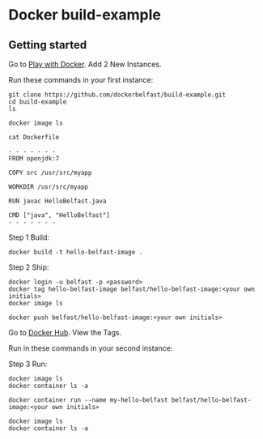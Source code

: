 Docker build-example 
=========

Getting started
---------------

Go to [Play with Docker](https://www.play-with-docker.com). Add 2 New Instances. 

Run these commands in your first instance:
```
git clone https://github.com/dockerbelfast/build-example.git
cd build-example
ls

docker image ls

cat Dockerfile

- - - - - - -
FROM openjdk:7

COPY src /usr/src/myapp

WORKDIR /usr/src/myapp

RUN javac HelloBelfast.java

CMD ["java", "HelloBelfast"]
- - - - - - -
```

Step 1 Build:
```
docker build -t hello-belfast-image .
```
Step 2 Ship:
```
docker login -u belfast -p <password>
docker tag hello-belfast-image belfast/hello-belfast-image:<your own initials>
docker image ls

docker push belfast/hello-belfast-image:<your own initials>
```

Go to [Docker Hub](https://hub.docker.com/r/belfast/hello-belfast-image/). View the Tags.

Run in these commands in your second instance:

Step 3 Run:
```
docker image ls
docker container ls -a

docker container run --name my-hello-belfast belfast/hello-belfast-image:<your own initials> 

docker image ls
docker container ls -a
```
